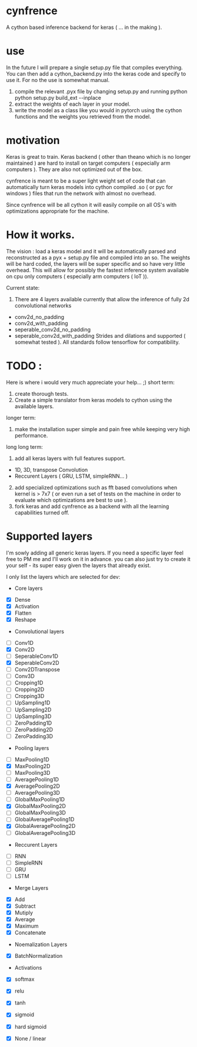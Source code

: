 # cynfrence
A cython based inference backend for keras ( ... in the making ). 

# use
In the future I will prepare a single setup.py file that compiles everything. You can then add a cython_backend.py into the keras code and specify to use it.
For no the use is somewhat manual. 
1) compile the relevant .pyx file by changing setup.py and running python python setup.py build_ext --inplace
2) extract the weights of each layer in your model. 
3) write the model as a class like you would in pytorch using the cython functions and the weights you retrieved from the model. 

# motivation
Keras is great to train. Keras backend ( other than theano which is no longer maintained ) are hard to install on target computers ( especially arm computers ). They are also not optimized out of the box. 

cynfrence is meant to be a super light weight set of code that can automatically turn keras models into cython compiled .so ( or pyc for windows ) files that run the network with almost no overhead. 

Since cynfrence will be all cython it will easily compile on all OS's with optimizations appropriate for the machine. 

# How it works. 
The vision : load a keras model and it will be automatically parsed and reconstructed as a pyx + setup.py file and compiled into an so. 
The weights will be hard coded, the layers will be super specific and so have very little overhead. This will allow for possibly the fastest inference system available on cpu only computers ( especially arm computers ( IoT )). 

Current state: 
1) There are 4 layers available currently that allow the inference of fully 2d convolutional networks 
* conv2d_no_padding
* conv2d_with_padding
* seperable_conv2d_no_padding
* seperable_conv2d_with_padding
Strides and dilations and supported ( somewhat tested ).
All standards follow tensorflow for compatibility. 

# TODO :

Here is where i would very much appreciate your help... ;)
short term:
1) create thorough tests. 
2) Create a simple translator from keras models to cython using the available layers. 

longer term:
1) make the installation super simple and pain free while keeping very high performance.

long long term:
1) add all keras layers with full features support. 
* 1D, 3D, transpose Convolution
* Reccurent Layers ( GRU, LSTM, simpleRNN... )
2) add specialized optimizations such as fft based convolutions when kernel is > 7x7 ( or even run a set of tests on the machine in order to evaluate which optimizations are best to use ). 
3) fork keras and add cynfrence as a backend with all the learning capabilities turned off. 



# Supported layers 
I'm sowly adding all generic keras layers. If you need a specific layer feel free to PM me and I'll work on it in advance. you can also just try to create it your self - its super easy given the layers that already exist.

I only list the layers which are selected for dev:

* Core layers
- [x] Dense
- [x] Activation
- [x] Flatten
- [x] Reshape

* Convolutional layers
- [ ] Conv1D
- [x] Conv2D
- [ ] SeperableConv1D
- [x] SeperableConv2D
- [ ] Conv2DTranspose
- [ ] Conv3D
- [ ] Cropping1D
- [ ] Cropping2D
- [ ] Cropping3D
- [ ] UpSampling1D
- [ ] UpSampling2D
- [ ] UpSampling3D
- [ ] ZeroPadding1D
- [ ] ZeroPadding2D
- [ ] ZeroPadding3D 

* Pooling layers
- [ ] MaxPooling1D
- [x] MaxPooling2D
- [ ] MaxPooling3D
- [ ] AveragePooling1D
- [x] AveragePooling2D
- [ ] AveragePooling3D
- [ ] GlobalMaxPooling1D
- [x] GlobalMaxPooling2D
- [ ] GlobalMaxPooling3D
- [ ] GlobalAveragePooling1D
- [x] GlobalAveragePooling2D
- [ ] GlobalAveragePooling3D 

* Reccurent Layers
- [ ] RNN
- [ ] SimpleRNN
- [ ] GRU
- [ ] LSTM

* Merge Layers
- [x] Add
- [x] Subtract
- [x] Mutiply
- [x] Average
- [x] Maximum
- [x] Concatenate 

* Noemalization Layers
- [x] BatchNormalization

* Activations
- [x] softmax
- [x] relu
- [x] tanh
- [x] sigmoid
- [x] hard sigmoid
- [x] None / linear 












